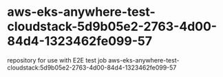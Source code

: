 # aws-eks-anywhere-test-cloudstack-5d9b05e2-2763-4d00-84d4-1323462fe099-57
repository for use with E2E test job aws-eks-anywhere-test-cloudstack:5d9b05e2-2763-4d00-84d4-1323462fe099-57
